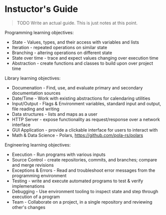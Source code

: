 # Instuctor's Guide

> TODO Write an actual guide. This is just notes at this point.

Programming learning objectives:
* State - Values, types, and their access with variables and lists
* Iteration - repeated operations on similar state
* Branching - altering operations on different state
* State over time - trace and expect values changing over execution time
* Abstraction - create functions and classes to build upon over project time

Library learning objectives:
* Documenation - Find, use, and evaluate primary and secondary documentation sources
* Date/Time - Work with existing abstractions for calendaring utilities
* Input/Output - Flags & Environment variables, standard input and output, file reading and writing
* Data structures - lists and maps as a user
* HTTP Server - expose functionality as request/response over a network interface
* GUI Application - provide a clickable interface for users to interact with
* Math & Data Science - Polars, https://github.com/pola-rs/polars

Engineering learning objectives:
* Execution - Run programs with various inputs
* Source Control - create repositories, commits, and branches; compare and merge revisions
* Exceptions & Errors - Read and troubleshoot error messages from the programming environment
* Testing - write and execute automated programs to test & verify implemenations
* Debugging - Use environment tooling to inspect state and step through execution of a program
* Team - Collaborate on a project, in a single repository and reviewing other's changes
